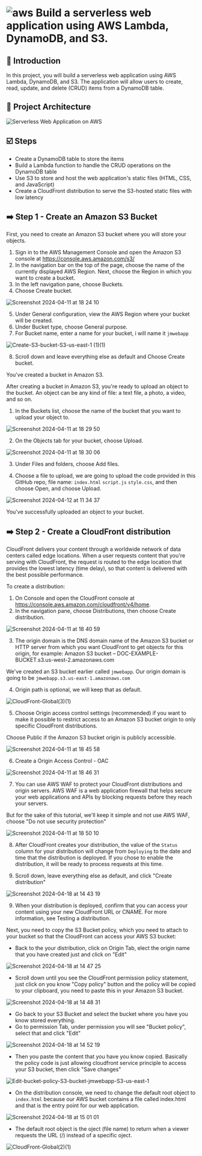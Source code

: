 # ![aws](https://github.com/julien-muke/Search-Engine-Website-using-AWS/assets/110755734/01cd6124-8014-4baa-a5fe-bd227844d263)     Build a serverless web application using AWS Lambda, DynamoDB, and S3.


## <a name="introduction">🤖 Introduction</a>

In this project, you will build a serverless web application using AWS Lambda, DynamoDB, and S3. The application will allow users to create, read, update, and delete (CRUD) items from a DynamoDB table.


## <a name="design">📐 Project Architecture</a>

![Serverless Web Application on AWS](https://github.com/julien-muke/Serverless-Web-Application-on-AWS/assets/110755734/9c7fefe7-014e-4648-a105-fc67b201d882)


## <a name="steps">☑️ Steps</a>

* Create a DynamoDB table to store the items
* Build a Lambda function to handle the CRUD operations on the DynamoDB table
* Use S3 to store and host the web application's static files (HTML, CSS, and JavaScript)
* Create a CloudFront distribution to serve the S3-hosted static files with low latency


## ➡️ Step 1 - Create an Amazon S3 Bucket

First, you need to create an Amazon S3 bucket where you will store your objects.

1. Sign in to the AWS Management Console and open the Amazon S3 console at https://console.aws.amazon.com/s3/
2. In the navigation bar on the top of the page, choose the name of the currently displayed AWS Region. Next, choose the Region in which you want to create a bucket. 
3. In the left navigation pane, choose Buckets.
4. Choose Create bucket.

![Screenshot 2024-04-11 at 18 24 10](https://github.com/julien-muke/Serverless-Web-Application-on-AWS/assets/110755734/d97d4214-bcb5-4d90-a4f6-cdc3410f095f)


5. Under General configuration, view the AWS Region where your bucket will be created.
6. Under Bucket type, choose General purpose.
7. For Bucket name, enter a name for your bucket, i will name it `jmwebapp`

![Create-S3-bucket-S3-us-east-1 (1)(1)](https://github.com/julien-muke/Serverless-Web-Application-on-AWS/assets/110755734/16d52182-f605-4c69-a885-153b3dfe8ce2)

8. Scroll down and leave everything else as default and Choose Create bucket.

You've created a bucket in Amazon S3. 

After creating a bucket in Amazon S3, you're ready to upload an object to the bucket. An object can be any kind of file: a text file, a photo, a video, and so on. 

1. In the Buckets list, choose the name of the bucket that you want to upload your object to.

![Screenshot 2024-04-11 at 18 29 50](https://github.com/julien-muke/Serverless-Web-Application-on-AWS/assets/110755734/c0ff0d6d-07bd-48d1-84cb-9df4fb391e4e)

2. On the Objects tab for your bucket, choose Upload.

![Screenshot 2024-04-11 at 18 30 06](https://github.com/julien-muke/Serverless-Web-Application-on-AWS/assets/110755734/a761de2e-4eab-446a-8343-67ae885539a0)


3. Under Files and folders, choose Add files.

4. Choose a file to upload, we are going to upload the code provided in this GitHub repo, file name: `index.html` `script.js` `style.css`, and then choose Open, and choose Upload.

![Screenshot 2024-04-12 at 11 34 37](https://github.com/julien-muke/Serverless-Web-Application-on-AWS/assets/110755734/30b21caa-5a6e-4f37-8e36-4a2e0333625e)


You've successfully uploaded an object to your bucket. 

## ➡️ Step 2 - Create a CloudFront distribution

CloudFront delivers your content through a worldwide network of data centers called edge locations. When a user requests content that you're serving with CloudFront, the request is routed to the edge location that provides the lowest latency (time delay), so that content is delivered with the best possible performance.

To create a distribution:

1. On Console and open the CloudFront console at https://console.aws.amazon.com/cloudfront/v4/home.
2. In the navigation pane, choose Distributions, then choose Create distribution.

![Screenshot 2024-04-11 at 18 40 59](https://github.com/julien-muke/Serverless-Web-Application-on-AWS/assets/110755734/60a5384f-1a8a-4621-b20a-954724e3a403)


3. The origin domain is the DNS domain name of the Amazon S3 bucket or HTTP server from which you want CloudFront to get objects for this origin, for example: Amazon S3 bucket – DOC-EXAMPLE-BUCKET.s3.us-west-2.amazonaws.com 

We've created an S3 bucket earlier called `jmwebapp`. Our origin domain is going to be `jmwebapp.s3.us-east-1.amazonaws.com`

4. Origin path is optional, we will keep that as default.

![CloudFront-Global(3)(1)](https://github.com/julien-muke/Serverless-Web-Application-on-AWS/assets/110755734/ba422e1c-33b1-4641-b3ca-22aa6a64444b)


5. Choose Origin access control settings (recommended) if you want to make it possible to restrict access to an Amazon S3 bucket origin to only specific CloudFront distributions.

Choose Public if the Amazon S3 bucket origin is publicly accessible.


![Screenshot 2024-04-11 at 18 45 58](https://github.com/julien-muke/Serverless-Web-Application-on-AWS/assets/110755734/2f9949af-03ab-41e9-ac9d-d0c3fc4f2126)

6. Create a Origin Access Control  - OAC

![Screenshot 2024-04-11 at 18 46 31](https://github.com/julien-muke/Serverless-Web-Application-on-AWS/assets/110755734/e3153d79-22f4-49bb-9c5e-9600c97cf73d)


7. You can use AWS WAF to protect your CloudFront distributions and origin servers. AWS WAF is a web application firewall that helps secure your web applications and APIs by blocking requests before they reach your servers.

But for the sake of this tutorial, we'll keep it simple and not use AWS WAF, choose "Do not use security protection"

![Screenshot 2024-04-11 at 18 50 10](https://github.com/julien-muke/Serverless-Web-Application-on-AWS/assets/110755734/77933474-9332-4eb3-bb2a-e17e394aac1d)

8. After CloudFront creates your distribution, the value of the `Status` column for your distribution will change from `Deploying` to the date and time that the distribution is deployed. If you chose to enable the distribution, it will be ready to process requests at this time. 

9.  Scroll down, leave everything else as default, and click "Create distribution"

![Screenshot 2024-04-18 at 14 43 19](https://github.com/julien-muke/Serverless-Web-Application-on-AWS/assets/110755734/b20eb5d0-30f9-42aa-a2da-f2e0005703a3)


9. When your distribution is deployed, confirm that you can access your content using your new CloudFront URL or CNAME. For more information, see Testing a distribution.


Next, you need to copy the S3 Bucket policy, which you need to attach to your bucket so that the CloudFront can access your AWS S3 bucket: 

* Back to the your distribution, click on Origin Tab, elect the origin name that you have created just and click on "Edit"

![Screenshot 2024-04-18 at 14 47 25](https://github.com/julien-muke/Serverless-Web-Application-on-AWS/assets/110755734/b495c7dd-06e3-46b5-b310-0c32ae7611cc)


* Scroll down until you see the CloudFront permission policy statement, just click on you know "Copy policy" button and the policy will be copied to your clipboard, you need to paste this in your Amazon S3 bucket.


![Screenshot 2024-04-18 at 14 48 31](https://github.com/julien-muke/Serverless-Web-Application-on-AWS/assets/110755734/5fc36379-96df-4b72-b36e-99900248802e)


* Go back to your S3 Bucket and select the bucket where you have you know stored everything.
* Go to permission Tab, under permission you will see "Bucket policy", select that and click "Edit"

![Screenshot 2024-04-18 at 14 52 19](https://github.com/julien-muke/Serverless-Web-Application-on-AWS/assets/110755734/b57ba7b0-c396-49f3-85df-777a923dd6fc)


* Then you paste the content that you have you know copied. Basically the policy code is just allowing cloudfront service principle to access your S3 bucket, then click "Save changes"


![Edit-bucket-policy-S3-bucket-jmwebapp-S3-us-east-1](https://github.com/julien-muke/Serverless-Web-Application-on-AWS/assets/110755734/16438cbf-e4b4-4a2c-b604-1ef95c41bc17)


* On the distribution console, we need to change the default root object to `index.html` because our AWS bucket contains a file called index.html and that is the entry point for our web application.

![Screenshot 2024-04-18 at 15 01 01](https://github.com/julien-muke/Serverless-Web-Application-on-AWS/assets/110755734/f12fee38-1ac4-4290-95d2-2cf72e653308)


* The default root object is the oject (file name) to return when a viewer requests the URL (/) instead of a specific oject.


![CloudFront-Global(2)(1)](https://github.com/julien-muke/Serverless-Web-Application-on-AWS/assets/110755734/96423495-ca2e-4f2d-a4c0-b6d24bc00625)



